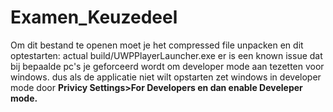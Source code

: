 # Examen_Keuzedeel

Om dit bestand te openen moet je het compressed file unpacken en dit optestarten: actual build/UWPPlayerLauncher.exe
er is een known issue dat bij bepaalde pc's je geforceerd wordt om developer mode aan tezetten voor windows. 
dus als de applicatie niet wilt opstarten zet windows in developer mode door **Privicy Settings>For Developers en dan enable Develeper mode.**
